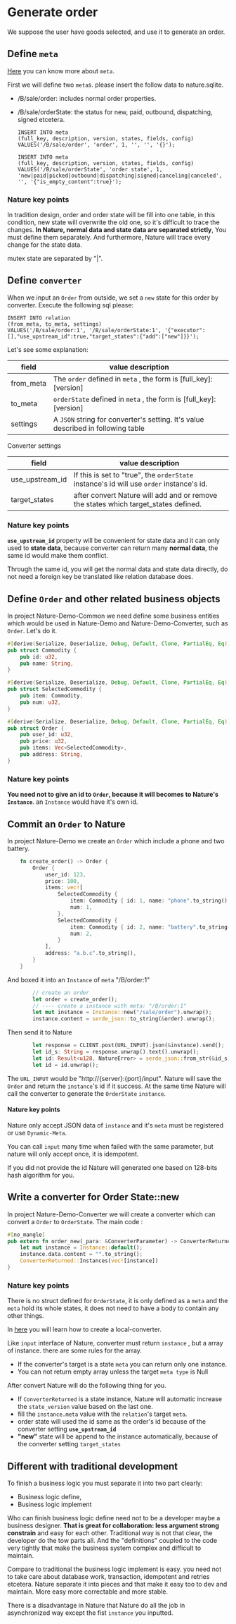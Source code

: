 # Generate order

We suppose the user have goods selected, and use it to generate an order.

## Define `meta`

[Here](https://github.com/llxxbb/Nature/blob/master/doc/help/concept-meta.md) you can know more about `meta`.

First we will define two `meta`s. please insert the follow data to nature.sqlite. 

- /B/sale/order: includes normal order properties.

- /B/sale/orderState: the status for new, paid, outbound, dispatching, signed etcetera.

  ```sqlite
  INSERT INTO meta
  (full_key, description, version, states, fields, config)
  VALUES('/B/sale/order', 'order', 1, '', '', '{}');
  
  INSERT INTO meta
  (full_key, description, version, states, fields, config)
  VALUES('/B/sale/orderState', 'order state', 1, 'new|paid|picked|outbound|dispatching|signed|canceling|canceled', '', '{"is_empty_content":true}');
  ```
  
### Nature key points

In tradition design, order and order state will be fill into one table, in this condition, new state will overwrite the old one, so it's difficult to trace the changes. **In Nature, normal data and state data are separated strictly**, You must define them separately. And furthermore, Nature will trace every change for the state data.

mutex state are separated by "|". 

## Define `converter`

When we input an `Order` from outside, we set a `new` state for this order by converter. Execute the following sql please:

```sqlite
INSERT INTO relation
(from_meta, to_meta, settings)
VALUES('/B/sale/order:1', '/B/sale/orderState:1', '{"executor":[],"use_upstream_id":true,"target_states":{"add":["new"]}}');
```

Let's see some explanation:

| field     | value description                                            |
| --------- | ------------------------------------------------------------ |
| from_meta | The `order` defined in `meta` , the form is [full_key]:[version] |
| to_meta   | `orderState` defined in `meta` , the form is [full_key]:[version] |
| settings  | A `JSON` string for converter's setting. It's value described in following table |

Converter settings

| field           | value description                                            |
| --------------- | ------------------------------------------------------------ |
| use_upstream_id | If this is set to "true", the `orderState` instance's id will use `order` instance's id. |
| target_states   | after convert Nature will add and or remove the states which target_states defined. |

### Nature key points

**`use_upstream_id`** property will be convenient for state data and it can only used to **state data**, because converter can return many **normal data**, the same id would make them conflict.

Through the same id, you will get the normal data and state data directly, do not need a foreign key be translated like relation database does. 

## Define `Order` and other related business objects

In project Nature-Demo-Common we need define some business entities which would be used in Nature-Demo and Nature-Demo-Converter, such as `Order`. Let's do it.

```rust
#[derive(Serialize, Deserialize, Debug, Default, Clone, PartialEq, Eq)]
pub struct Commodity {
    pub id: u32,
    pub name: String,
}

#[derive(Serialize, Deserialize, Debug, Default, Clone, PartialEq, Eq)]
pub struct SelectedCommodity {
    pub item: Commodity,
    pub num: u32,
}

#[derive(Serialize, Deserialize, Debug, Default, Clone, PartialEq, Eq)]
pub struct Order {
    pub user_id: u32,
    pub price: u32,
    pub items: Vec<SelectedCommodity>,
    pub address: String,
}
```

### Nature key points

**You need not to give an id to `Order`, because it will becomes to Nature's `Instance`**. an `Instance` would have it's own id.

## Commit an `Order` to Nature

In project Nature-Demo we create an `Order` which include a phone and two battery.

```rust
    fn create_order() -> Order {
        Order {
            user_id: 123,
            price: 100,
            items: vec![
                SelectedCommodity {
                    item: Commodity { id: 1, name: "phone".to_string() },
                    num: 1,
                },
                SelectedCommodity {
                    item: Commodity { id: 2, name: "battery".to_string() },
                    num: 2,
                }
            ],
            address: "a.b.c".to_string(),
        }
    }
```

And boxed it into an `Instance` of `meta` "/B/order:1"

```rust
        // create an order
        let order = create_order();
        // ---- create a instance with meta: "/B/order:1"
        let mut instance = Instance::new("/sale/order").unwrap();
        instance.content = serde_json::to_string(&order).unwrap();
```

Then send it to Nature

```rust
        let response = CLIENT.post(URL_INPUT).json(&instance).send();
        let id_s: String = response.unwrap().text().unwrap();
        let id: Result<u128, NatureError> = serde_json::from_str(&id_s).unwrap();
        let id = id.unwrap();
```

The `URL_INPUT` would be "http://{server}:{port}/input".  Nature will save the `Order` and return the `instance`'s id if it success. At the same time Nature will call the converter to generate the `OrderState` `instance`.

#### Nature key points

Nature only accept JSON data of `instance` and it's `meta` must be registered or use `Dynamic-Meta`.

You can call `input` many time when failed with the same parameter, but nature will only accept once, it is idempotent. 

If you did not provide the id Nature will generated one based on 128-bits hash algorithm for you.

## Write a converter for Order State::new

In project Nature-Demo-Converter we will create a converter which can convert a `Order` to `OrderState`. The main code :

```rust
#[no_mangle]
pub extern fn order_new(_para: &ConverterParameter) -> ConverterReturned {
    let mut instance = Instance::default();
    instance.data.content = "".to_string();
    ConverterReturned::Instances(vec![instance])
}
```

### Nature key points

There is no struct defined for `OrderState`, it is only defined as a `meta` and the `meta` hold its whole states, it does not need to have a body to contain any other things.

In [here](https://github.com/llxxbb/Nature/blob/master/doc/help/howto_localRustConverter.md) you will learn how to create a local-converter.

Like `input` interface of Nature, converter must return `instance` , but a array of instance.  there are some rules for the array.

- If the converter's target is a state `meta` you can return only one instance.
- You can not return empty array unless the target `meta type` is Null

After convert Nature will do the following thing for you.

- If `ConverterReturned` is a state instance, Nature will automatic increase the `state_version` value based on the last one.
- fill the `instance.meta` value with the `relation`'s target `meta`.
- order state will used the id same as the order's id because of the converter setting **`use_upstream_id`** 
- **"new"** state will be append to the instance automatically, because of the converter setting `target_states`

## Different with traditional development

To finish a business logic you must separate it into two part clearly:  

- Business logic define, 
- Business logic implement

Who can finish business logic define need not to be a developer maybe a business designer. **That is great for collaboration: less argument strong constrain** and easy for each other. Traditional way is not that clear, the developer do the tow parts all. And the "definitions" coupled to the code very tightly that make the business system complex and difficult to maintain.

Compare to traditional the business logic implement is easy. you need not to take care about database work, transaction, idempotent and retries etcetera. Nature separate it into pieces and that make it easy too to dev and maintain. More easy more correctable and more stable. 

There is a disadvantage in Nature that Nature do all the job in asynchronized way except the fist `instance` you inputted.
